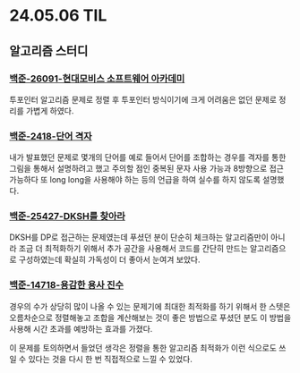# 24.05.06 TIL

## 알고리즘 스터디

### [백준-26091-현대모비스 소프트웨어 아카데미](https://www.acmicpc.net/problem/26091)

투포인터 알고리즘 문제로 정렬 후 투포인터 방식이기에 크게 어려움은 없던 문제로 정리를 가볍게 하였다.

### [백준-2418-단어 격자](https://www.acmicpc.net/problem/2418)

내가 발표했던 문제로 몇개의 단어를 예로 들어서 단어를 조합하는 경우를 격자를 통한 그림을 통해서 설명하려고 했고 주의할 점인 중복된 문자 사용 가능과 8방향으로 접근 가능하다 또 long long을 사용해야 하는 등의 언급을 하여 실수를 하지 않도록 설명했다.

### [백준-25427-DKSH를 찾아라](https://www.acmicpc.net/problem/25427)

DKSH를 DP로 접근하는 문제였는데 푸셨던 분이 단순히 체크하는 알고리즘만이 아니라 조금 더 최적화하기 위해서 추가 공간을 사용해서 코드를 간단히 만드는 알고리즘으로 구성하였는데 확실히 가독성이 더 좋아서 눈여겨 보았다.

### [백준-14718-용감한 용사 진수](https://www.acmicpc.net/problem/14718)

경우의 수가 상당히 많이 나올 수 있는 문제기에 최대한 최적화를 하기 위해서 한 스텟은 오름차순으로 정렬해놓고 조합을 계산해보는 것이 좋은 방법으로 푸셨던 분도 이 방법을 사용해 시간 초과를 예방하는 효과를 가졌다.

이 문제를 토의하면서 들었던 생각은 정렬을 통한 알고리즘 최적화가 이런 식으로도 쓰일 수 있다는 것을 다시 한 번 직접적으로 느낄 수 있었다.
